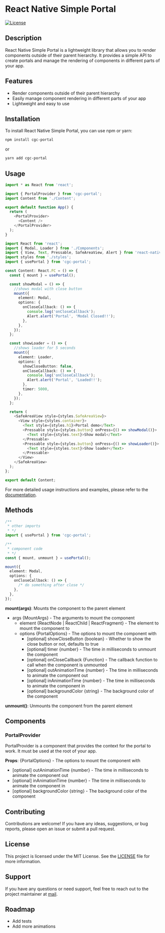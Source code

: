 # React Native Simple Portal

[![License](https://img.shields.io/badge/license-MIT-blue.svg)](https://github.com/cjguajardo/cgc-portal/blob/main/LICENSE)

## Description

React Native Simple Portal is a lightweight library that allows you to render components outside of their parent hierarchy. It provides a simple API to create portals and manage the rendering of components in different parts of your app.

## Features

- Render components outside of their parent hierarchy
- Easily manage component rendering in different parts of your app
- Lightweight and easy to use

## Installation

To install React Native Simple Portal, you can use npm or yarn:

```sh
npm install cgc-portal
```

or

```sh
yarn add cgc-portal
```

## Usage

```typescript
import * as React from 'react';

import { PortalProvider } from 'cgc-portal';
import Content from './Content';

export default function App() {
  return (
    <PortalProvider>
      <Content />
    </PortalProvider>
  );
}
```

```typescript
import React from 'react';
import { Modal, Loader } from './Components';
import { View, Text, Pressable, SafeAreaView, Alert } from 'react-native';
import styles from './styles';
import { usePortal } from 'cgc-portal';

const Content: React.FC = () => {
  const { mount } = usePortal();

  const showModal = () => {
    //shows modal with close button
    mount({
      element: Modal,
      options: {
        onCloseCallback: () => {
          console.log('onCloseCallback');
          Alert.alert('Portal', 'Modal Closed!!');
        },
      },
    });
  };

  const showLoader = () => {
    //shows loader for 5 seconds
    mount({
      element: Loader,
      options: {
        showCloseButton: false,
        onCloseCallback: () => {
          console.log('onCloseCallback');
          Alert.alert('Portal', 'Loaded!!');
        },
        timer: 5000,
      },
    });
  };

  return (
    <SafeAreaView style={styles.SafeAreaView}>
      <View style={styles.container}>
        <Text style={styles.h1}>Portal demo</Text>
        <Pressable style={styles.button} onPress={() => showModal()}>
          <Text style={styles.text}>Show modal</Text>
        </Pressable>
        <Pressable style={styles.button} onPress={() => showLoader()}>
          <Text style={styles.text}>Show loader</Text>
        </Pressable>
      </View>
    </SafeAreaView>
  );
};

export default Content;
```

For more detailed usage instructions and examples, please refer to the [documentation](https://github.com/cjguajardo/cgc-portal/blob/main/README.md).

## Methods

```typescript
/**
 * other imports
 * */
import { usePortal } from 'cgc-portal';

/**
 * component code
 * */
const { mount, unmount } = usePortal();

mount({
  element: Modal,
  options: {
    onCloseCallback: () => {
      /* do something after close */
    },
  },
});
```

**mount(args)**: Mounts the component to the parent element

- args {MountArgs} - The arguments to mount the component
  - element {ReactNode | ReactChild | ReactFragment} - The element to mount the component to
  - options {PortalOptions} - The options to mount the component with
    - [optional] showCloseButton {boolean} - Whether to show the close button or not, defaults to true
    - [optional] timer {number} - The time in milliseconds to unmount the component
    - [optional] onCloseCallback {Function} - The callback function to call when the component is unmounted
    - [optional] outAnimationTime {number} - The time in milliseconds to animate the component out
    - [optional] inAnimationTime {number} - The time in milliseconds to animate the component in
    - [optional] backgroundColor {string} - The background color of the component

**unmount()**: Unmounts the component from the parent element

## Components

### PortalProvider

PortalProvider is a component that provides the context for the portal to work. It must be used at the root of your app.

**Props**: {PortalOptions} - The options to mount the component with

- [optional] outAnimationTime {number} - The time in milliseconds to animate the component out
- [optional] inAnimationTime {number} - The time in milliseconds to animate the component in
- [optional] backgroundColor {string} - The background color of the component

## Contributing

Contributions are welcome! If you have any ideas, suggestions, or bug reports, please open an issue or submit a pull request.

## License

This project is licensed under the MIT License. See the [LICENSE](https://github.com/cjguajardo/cgc-portal/blob/main/LICENSE) file for more information.

## Support

If you have any questions or need support, feel free to reach out to the project maintainer at [mail](mailto:cj.guajardo@cgcapps.cl).

## Roadmap

- Add tests
- Add more animations
